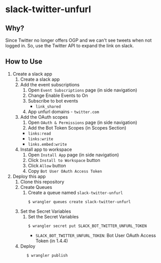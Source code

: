 # slack-twitter-unfurl

## Why?
Since Twitter no longer offers OGP and we can't see tweets when not logged in.
So, use the Twitter API to expand the link on slack.

## How to Use
1. Create a slack app
   1. Create a slack app
   2. Add the event subscriptions
      1. Open `Event Subscriptions` page (in side navigation)
      2. Change Enable Events to On
      3. Subscribe to bot events
         - `link_shared`
      4. App unfurl domains
				 - `twitter.com`
   3. Add the OAuth scopes
      1. Open `OAuth & Permissions` page (in side navigation)
      2. Add the Bot Token Scopes (in Scopes Section)
        - `links:read`
        - `links:write`
        - `links.embed:write`
   4. Install app to workspace
      1. Open `Install App` page (in side navigation)
      2. Click `Install to Workspace` button
      3. Click `Allow` button
      4. Copy `Bot User OAuth Access Token`
2. Deploy this app
	 1. Clone this repository
   2. Create Queues
      1. Create a queue named `slack-twitter-unfurl`
         ```shell
         $ wrangler queues create slack-twitter-unfurl
         ```
   3. Set the Secret Variables
      1. Set the Secret Variables
         ```shell
         $ wrangler secret put SLACK_BOT_TWITTER_UNFURL_TOKEN
         ```
         - `SLACK_BOT_TWITTER_UNFURL_TOKEN`: Bot User OAuth Access Token (in 1.4.4)
	 4. Deploy
      ```shell
			$ wrangler publish
      ```

